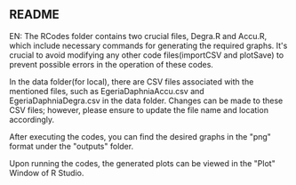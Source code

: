 ## README

EN:
The RCodes folder contains two crucial files, Degra.R and Accu.R, which include necessary commands for generating the required graphs. 
It's crucial to avoid modifying any other code files(importCSV and plotSave) to prevent possible errors in the operation of these codes.

In the data folder(for local), there are CSV files associated with the mentioned files, such as EgeriaDaphniaAccu.csv and EgeriaDaphniaDegra.csv in the data folder. Changes can be made to these CSV files; however, please ensure to update the file name and location accordingly.

After executing the codes, you can find the desired graphs in the "png" format under the "outputs" folder.

Upon running the codes, the generated plots can be viewed in the "Plot" Window of R Studio.

